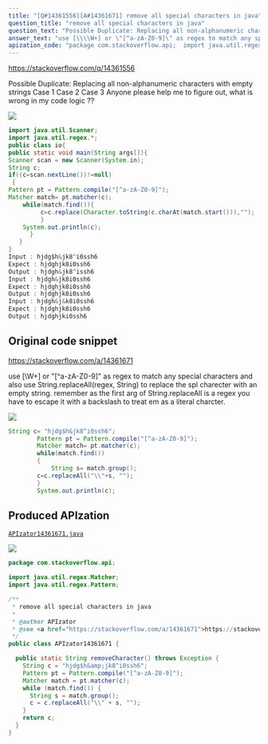 ```yaml
---
title: "[Q#14361556][A#14361671] remove all special characters in java"
question_title: "remove all special characters in java"
question_text: "Possible Duplicate: Replacing all non-alphanumeric characters with empty strings Case 1 Case 2 Case 3 Anyone please help me to figure out, what is wrong in my code logic ??"
answer_text: "use [\\\\W+] or \"[^a-zA-Z0-9]\" as regex to match any special characters and also use String.replaceAll(regex, String) to replace the spl charecter with an empty string. remember as the first arg of String.replaceAll is a regex you have to escape it with a backslash to treat em as a literal charcter."
apization_code: "package com.stackoverflow.api;  import java.util.regex.Matcher; import java.util.regex.Pattern;  /**  * remove all special characters in java  *  * @author APIzator  * @see <a href=\"https://stackoverflow.com/a/14361671\">https://stackoverflow.com/a/14361671</a>  */ public class APIzator14361671 {    public static String removeCharacter() throws Exception {     String c = \"hjdg$h&amp;jk8^i0ssh6\";     Pattern pt = Pattern.compile(\"[^a-zA-Z0-9]\");     Matcher match = pt.matcher(c);     while (match.find()) {       String s = match.group();       c = c.replaceAll(\"\\\\\" + s, \"\");     }     return c;   } }"
---
```


https://stackoverflow.com/q/14361556

Possible Duplicate:
Replacing all non-alphanumeric characters with empty strings
Case 1
Case 2
Case 3
Anyone please help me to figure out, what is wrong in my code logic ??


<div class="code-logo"><img src="/stackoverflow.png" /></div>

```java
import java.util.Scanner;
import java.util.regex.*;
public class io{
public static void main(String args[]){
Scanner scan = new Scanner(System.in);
String c;
if((c=scan.nextLine())!=null)
 {
Pattern pt = Pattern.compile("[^a-zA-Z0-9]");
Matcher match= pt.matcher(c);
    while(match.find()){
         c=c.replace(Character.toString(c.charAt(match.start())),"");
         }
    System.out.println(c);
      }
   }
}
Input : hjdg$h&jk8^i0ssh6
Expect : hjdghjk8i0ssh6
Output : hjdgh&jk8^issh6
Input : hjdgh&jk8i0ssh6
Expect : hjdghjk8i0ssh6
Output : hjdghjk8i0ssh6
Input : hjdgh&j&k8i0ssh6
Expect : hjdghjk8i0ssh6
Output : hjdghjki0ssh6
```


## Original code snippet

https://stackoverflow.com/a/14361671

use [\\W+] or &quot;[^a-zA-Z0-9]&quot; as regex to match any special characters and also use String.replaceAll(regex, String) to replace the spl charecter with an empty string. remember as the first arg of String.replaceAll is a regex you have to escape it with a backslash to treat em as a literal charcter.

<div class="code-logo"><img src="/stackoverflow.png" /></div>

```java
String c= "hjdg$h&jk8^i0ssh6";
        Pattern pt = Pattern.compile("[^a-zA-Z0-9]");
        Matcher match= pt.matcher(c);
        while(match.find())
        {
            String s= match.group();
        c=c.replaceAll("\\"+s, "");
        }
        System.out.println(c);
```

## Produced APIzation

[`APIzator14361671.java`](https://github.com/pasqualesalza/apization/raw/main/data/search/APIzator14361671.java)

<div class="code-logo"><img src="/apizator.png" /></div>

```java
package com.stackoverflow.api;

import java.util.regex.Matcher;
import java.util.regex.Pattern;

/**
 * remove all special characters in java
 *
 * @author APIzator
 * @see <a href="https://stackoverflow.com/a/14361671">https://stackoverflow.com/a/14361671</a>
 */
public class APIzator14361671 {

  public static String removeCharacter() throws Exception {
    String c = "hjdg$h&amp;jk8^i0ssh6";
    Pattern pt = Pattern.compile("[^a-zA-Z0-9]");
    Matcher match = pt.matcher(c);
    while (match.find()) {
      String s = match.group();
      c = c.replaceAll("\\" + s, "");
    }
    return c;
  }
}

```